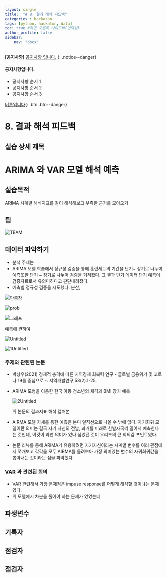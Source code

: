 ```yaml
---
layout: single
title:  "# 8. 결과 해석 피드백"
categories : hackaton
tags: [python, hackaton, data]
toc: true #화면 오른쪽 사이드바(인덱싱)
author_profile: false
sidebar:
    nav: "docs"
---
```



**[공지사항]** [공지사항 입니다.](https://mmistakes.github.io/minimal-mistakes/markup/markup-html-tags-and-formatting/)
{: .notice--danger}

<div class = 'notice--success'>
<h4>공지사항입니다.</h4> 
<ul>
    <li>공지사항 순서 1</li>
    <li>공지사항 순서 2</li>
    <li>공지사항 순서 3</li>
</ul>
</div>



[버튼입니다](https://www.google.co.kr/){: .btn .btn--danger}





# 8. 결과 해석 피드백

## 실습 상세 제목

# ARIMA 와 VAR 모델 해석 예측

## 실습목적

ARIMA 시계열 해석지표를 같이 해석해보고 부족한 근거를 모아오기 

## 팀

![TEAM](https://user-images.githubusercontent.com/100893942/167066018-bebc8162-84ea-48bb-a92b-08082f583257.png)

## 데이터 파악하기

- 분석 주제는
- ARIMA 모델 학습에서 정규성 검증을 통해 훈련세트의 기간을 단기~ 장기로 나누며 예측또한 단기 ~ 장기로 나누어 검증을 거쳐봤다.  그 결과 단기 데이터 단기 예측이 검증자료로서 유의미하다고 판단내려졌다.
- 예측별 정규성 검증을 시도했다. 분산,


![단중장](https://user-images.githubusercontent.com/100893942/167069592-bf8b313f-78f4-4086-9b0b-ac4a069253c1.png)

![prob](https://user-images.githubusercontent.com/100893942/167069654-f2b43b6b-9d4f-4738-ae10-f1230205267e.png)

![그래프](https://user-images.githubusercontent.com/100893942/167069685-2a5577e0-3a81-44ca-b340-a200c593207f.png)

예측에 관하여 

![Untitled](https://user-images.githubusercontent.com/100893942/167069710-5434bb7c-2067-471c-83fd-225770142b60.png)

![1Untitled](https://user-images.githubusercontent.com/100893942/167069751-2ac804d1-b1c1-44cf-a55c-66d0625d5256.png)

### 주제와 관련된 논문

- 박상우(2021) 경제적 충격에 따른 지역경제 회복력 연구 - 글로벌 금융위기 및 코로나 19를 중심으로 -. 지역개발연구,53(2).1-25.
- ARIMA 모형을 이용한 한국 아동 청소년의 체격과 BMI 장기 예측
    
    ![2Untitled](https://user-images.githubusercontent.com/100893942/167069780-91db6090-3c74-4124-8047-dc94b2cda68b.png)
    
    위 논문의 결과지표 해석 캡쳐본 
    
- AIRMA 모델 자체를 통한 예측은 본디 일직선으로 나올 수 밖에 없다. 자기회귀 모델이란 의미는 결국 자기 자신의 전날, 과거를 미래로 한발자국씩 밀어서 예측한다는 것인데, 이것이 과연 의미가 있나 싶었던 것이 우리조의 큰 회의감 포인트였다.
- 논문 리뷰를 통해 ARIMA가 유용하려면 자기자신이라는 시계열 변수를 여러 관점에서 쪼개보고 각각을 모두 AIRMA를 돌려보아 가장 의미있는 변수의 자귀회귀값을 뽑아내는 것이라는 점을 파악했다.

### VAR 과 관련된 회의

- VAR 관련해서 가장 문제점은 impuse response를 어떻게 해석할 것이냐는 문제였다.
- 위 모델에서 차분을 풀어야 하는 문제가 있었는데

## 파생변수

## 기록자

## 점검자

## 점검자

 


